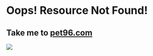 # Oops! Resource Not Found!

## Take me to [pet96.com](https://www.pet96.com)

[<img src="https://www.pet96.com/wp-content/uploads/2018/02/pet96-main-logo.png"/>](https://www.pet96.com)
